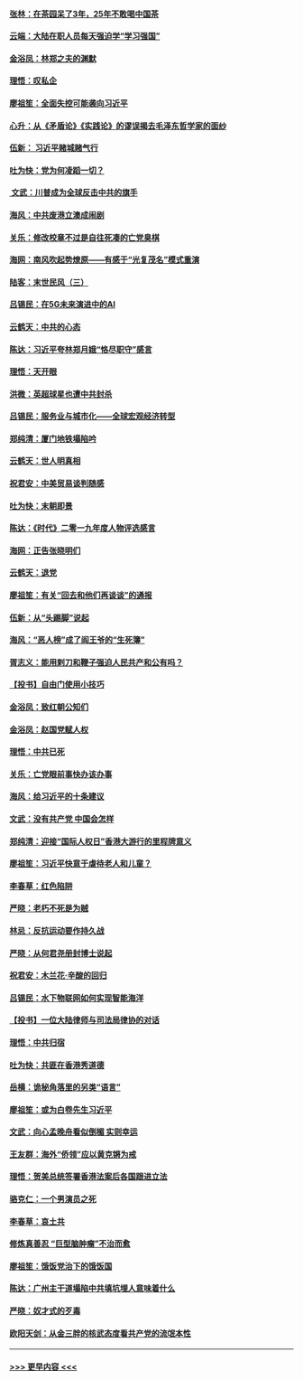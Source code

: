 #### [张林：在茶园呆了3年，25年不敢喝中国茶](../pages/nsc993/n11739240.md?t=12231033) 
#### [云端：大陆在职人员每天强迫学“学习强国”](../pages/nsc993/n11738735.md?t=12231033) 
#### [金浴凤：林郑之夫的渊默](../pages/nsc993/n11737735.md?t=12231033) 
#### [理悟：叹私企](../pages/nsc993/n11737715.md?t=12231033) 
#### [廖祖笙：全面失控可能袭向习近平](../pages/nsc993/n11737704.md?t=12231033) 
#### [心升：从《矛盾论》《实践论》的谬误揭去毛泽东哲学家的面纱](../pages/nsc993/n11736962.md?t=12231033) 
#### [伍新： 习近平赌城赌气行](../pages/nsc993/n11736929.md?t=12231033) 
#### [吐为快：党为何凌蹈一切？](../pages/nsc993/n11736915.md?t=12231033) 
#### [ 文武：川普成为全球反击中共的旗手](../pages/nsc993/n11736882.md?t=12231033) 
#### [海风：中共废港立澳成闹剧](../pages/nsc993/n11735857.md?t=12231033) 
#### [关乐：修改校章不过是自往死凑的亡党臭棋](../pages/nsc993/n11735097.md?t=12231033) 
#### [海网：南风吹起势燎原——有感于“光复茂名”模式重演](../pages/nsc993/n11732308.md?t=12231033) 
#### [陆客：末世民风（三）](../pages/nsc993/n11732211.md?t=12231033) 
#### [吕锡民：在5G未来演进中的AI](../pages/nsc993/n11730010.md?t=12231033) 
#### [云鹤天：中共的心态](../pages/nsc993/n11729906.md?t=12231033) 
#### [陈达：习近平夸林郑月娥“恪尽职守”感言](../pages/nsc993/n11729881.md?t=12231033) 
#### [理悟：天开眼](../pages/nsc993/n11729699.md?t=12231033) 
#### [洪微：英超球星也遭中共封杀](../pages/nsc993/n11727243.md?t=12231033) 
#### [吕锡民：服务业与城市化——全球宏观经济转型](../pages/nsc993/n11725845.md?t=12231033) 
#### [郑纯清：厦门地铁塌陷吟](../pages/nsc993/n11725813.md?t=12231033) 
#### [云鹤天：世人明真相](../pages/nsc993/n11725621.md?t=12231033) 
#### [祝君安：中美贸易谈判随感](../pages/nsc993/n11725609.md?t=12231033) 
#### [吐为快：末朝即景](../pages/nsc993/n11723365.md?t=12231033) 
#### [陈达：《时代》二零一九年度人物评选感言](../pages/nsc993/n11723337.md?t=12231033) 
#### [海网：正告张晓明们](../pages/nsc993/n11723228.md?t=12231033) 
#### [云鹤天：退党](../pages/nsc993/n11723056.md?t=12231033) 
#### [廖祖笙：有关“回去和他们再谈谈”的通报](../pages/nsc993/n11722442.md?t=12231033) 
#### [伍新：从“头踢脚”说起](../pages/nsc993/n11722429.md?t=12231033) 
#### [海风：“恶人榜”成了阎王爷的“生死簿”](../pages/nsc993/n11722272.md?t=12231033) 
#### [胥志义：能用剌刀和鞭子强迫人民共产和公有吗？](../pages/nsc993/n11720569.md?t=12231033) 
#### [【投书】自由门使用小技巧](../pages/nsc993/n11720180.md?t=12231033) 
#### [金浴凤：致红朝公知们](../pages/nsc993/n11720563.md?t=12231033) 
#### [金浴凤：赵国党赋人权](../pages/nsc993/n11720533.md?t=12231033) 
#### [理悟：中共已死](../pages/nsc993/n11720233.md?t=12231033) 
#### [关乐：亡党眼前事快办该办事](../pages/nsc993/n11719160.md?t=12231033) 
#### [海风：给习近平的十条建议](../pages/nsc993/n11717616.md?t=12231033) 
#### [文武：没有共产党 中国会怎样](../pages/nsc993/n11717584.md?t=12231033) 
#### [郑纯清：迎接“国际人权日”香港大游行的里程牌意义](../pages/nsc993/n11717417.md?t=12231033) 
#### [廖祖笙：习近平快意于虐待老人和儿童？](../pages/nsc993/n11715313.md?t=12231033) 
#### [李春草：红色陷阱](../pages/nsc993/n11715029.md?t=12231033) 
#### [严晓：老朽不死是为贼](../pages/nsc993/n11712910.md?t=12231033) 
#### [林忌：反抗运动要作持久战](../pages/nsc993/n11712623.md?t=12231033) 
#### [严晓：从何君尧册封博士说起](../pages/nsc993/n11712465.md?t=12231033) 
#### [祝君安：木兰花·辛酸的回归](../pages/nsc993/n11712381.md?t=12231033) 
#### [吕锡民：水下物联网如何实现智能海洋](../pages/nsc993/n11711158.md?t=12231033) 
#### [【投书】一位大陆律师与司法局律协的对话](../pages/nsc993/n11709675.md?t=12231033) 
#### [理悟：中共归宿](../pages/nsc993/n11710059.md?t=12231033) 
#### [吐为快：共匪在香港秀道德](../pages/nsc993/n11709979.md?t=12231033) 
#### [岳横：诡秘角落里的另类“语言”](../pages/nsc993/n11709792.md?t=12231033) 
#### [廖祖笙：或为白卷先生习近平](../pages/nsc993/n11708330.md?t=12231033) 
#### [文武：向心孟晚舟看似倒楣 实则幸运](../pages/nsc993/n11708236.md?t=12231033) 
#### [王友群：海外“侨领”应以黄克锵为戒](../pages/nsc993/n11706176.md?t=12231033) 
#### [理悟：贺美总统签署香港法案后各国跟进立法](../pages/nsc993/n11706853.md?t=12231033) 
#### [骆克仁：一个男演员之死](../pages/nsc993/n11706677.md?t=12231033) 
#### [李春草：哀土共](../pages/nsc993/n11706255.md?t=12231033) 
#### [修炼真善忍 “巨型脑肿瘤”不治而愈](../pages/nsc993/n11705340.md?t=12231033) 
#### [廖祖笙：饿饭党治下的饿饭国](../pages/nsc993/n11705085.md?t=12231033) 
#### [陈达：广州主干道塌陷中共填坑埋人意味着什么](../pages/nsc993/n11705046.md?t=12231033) 
#### [严晓：奴才式的歹毒](../pages/nsc993/n11704826.md?t=12231033) 
#### [欧阳天剑：从金三胖的核武态度看共产党的流氓本性](../pages/nsc993/n11702238.md?t=12231033) 

----
#### [ >>> 更早内容 <<< ](../indexes/nsc993-earlier.md)
